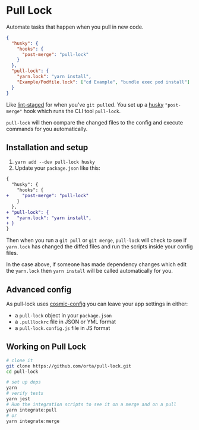 # Pull Lock

Automate tasks that happen when you pull in new code.

```json
{
  "husky": {
    "hooks": {
      "post-merge": "pull-lock"
    }
  },
  "pull-lock": {
    "yarn.lock": "yarn install",
    "Example/Podfile.lock": ["cd Example", "bundle exec pod install"]
  }
}
```

Like [lint-staged](https://github.com/okonet/lint-staged) for when you've `git pull`ed. You set up a 
[husky](https://github.com/typicode/husky) `"post-merge"` hook which runs the CLI tool `pull-lock`. 

`pull-lock` will then compare the changed files to the config and execute commands for you automatically.

## Installation and setup

1. `yarn add --dev pull-lock husky`
1. Update your `package.json` like this:

```diff json
{
  "husky": {
    "hooks": {
+     "post-merge": "pull-lock"
    }
  },
+ "pull-lock": {
+   "yarn.lock": "yarn install",
+ }
}
```

Then when you run a `git pull` or `git merge`, `pull-lock` will check to see if `yarn.lock` has changed the 
diffed files and run the scripts inside your config files.

In the case above, if someone has made dependency changes which edit the `yarn.lock` then `yarn install` will
be called automatically for you.

## Advanced config

As pull-lock uses [cosmic-config](https://github.com/davidtheclark/cosmiconfig) you can leave your app
settings in either:

* a `pull-lock` object in your `package.json`
* a `.pulllockrc` file in JSON or YML format
* a `pull-lock.config.js` file in JS format

 
## Working on Pull Lock

```sh
# clone it
git clone https://github.com/orta/pull-lock.git
cd pull-lock

# set up deps
yarn
# verify tests
yarn jest
# Run the integration scripts to see it on a merge and on a pull
yarn integrate:pull
# or
yarn integrate:merge
```
